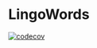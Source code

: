 # LingoWords
[![codecov](https://codecov.io/gh/LuukdeJong123/LingoWords/branch/master/graph/badge.svg)](https://codecov.io/gh/LuukdeJong123/LingoWords)
